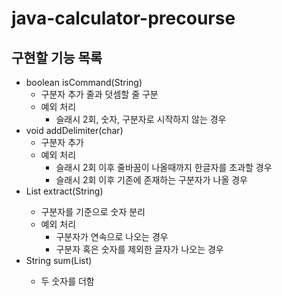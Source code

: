 # java-calculator-precourse
## 구현할 기능 목록
- boolean isCommand(String)
  - 구분자 추가 줄과 덧셈할 줄 구분
  - 예외 처리
    - 슬래시 2회, 숫자, 구분자로 시작하지 않는 경우
- void addDelimiter(char) 
  - 구분자 추가
  - 예외 처리
    - 슬래시 2회 이후 줄바꿈이 나올때까지 한글자를 초과할 경우
    - 슬래시 2회 이후 기존에 존재하는 구분자가 나올 경우
- List<String> extract(String)
  - 구분자를 기준으로 숫자 분리
  - 예외 처리
    - 구분자가 연속으로 나오는 경우
    - 구분자 혹은 숫자를 제외한 글자가 나오는 경우
- String sum(List<String>)
  - 두 숫자를 더함